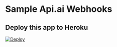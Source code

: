  Sample Api.ai Webhooks
 ======================


## Deploy this app to Heroku
<a href="https://heroku.com/deploy">
  <img src="https://www.herokucdn.com/deploy/button.svg" alt="Deploy">
</a>

